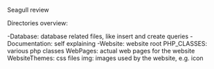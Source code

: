 Seagull review

Directories overview:

-Database: database related files, like insert and create queries
-Documentation: self explaining
-Website: website root
    PHP_CLASSES: various php classes
    WebPages: actual web pages for the website
    WebsiteThemes: css files
    img: images used by the website, e.g. icon
